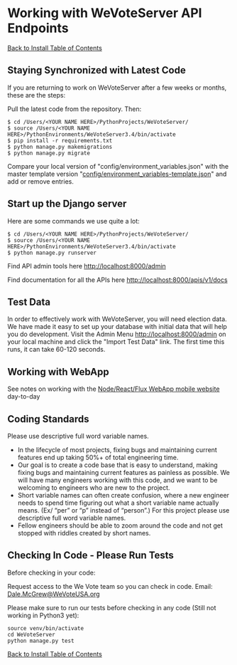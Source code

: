 # Working with WeVoteServer API Endpoints

[Back to Install Table of Contents](README_API_INSTALL.md)

## Staying Synchronized with Latest Code

If you are returning to work on WeVoteServer after a few weeks or months, these are the steps:

Pull the latest code from the repository. Then:

    $ cd /Users/<YOUR NAME HERE>/PythonProjects/WeVoteServer/
    $ source /Users/<YOUR NAME HERE>/PythonEnvironments/WeVoteServer3.4/bin/activate
    $ pip install -r requirements.txt
    $ python manage.py makemigrations
    $ python manage.py migrate
    
Compare your local version of "config/environment_variables.json" with the master template version 
"[config/environment_variables-template.json](config/environment_variables-template.json)" and add or remove entries.


## Start up the Django server

Here are some commands we use quite a lot:

    $ cd /Users/<YOUR NAME HERE>/PythonProjects/WeVoteServer/
    $ source /Users/<YOUR NAME HERE>/PythonEnvironments/WeVoteServer3.4/bin/activate
    $ python manage.py runserver

Find API admin tools here [http://localhost:8000/admin](http://localhost:8000/admin)

Find documentation for all the APIs here [http://localhost:8000/apis/v1/docs](http://localhost:8000/apis/v1/docs)

## Test Data

In order to effectively work with WeVoteServer, you will need election data. We have made it easy to set up your 
database with initial data that will help you do development. Visit the Admin Menu 
[http://localhost:8000/admin](http://localhost:8000/admin) on your local machine and click the
"Import Test Data" link. The first time this runs, it can take 60-120 seconds.


## Working with WebApp 
See notes on working with the [Node/React/Flux WebApp mobile website](https://github.com/wevote/WebApp/blob/develop/docs/working/README_WORKING_WITH_WEB_APP.md) day-to-day

## Coding Standards

Please use descriptive full word variable names.

* In the lifecycle of most projects, fixing bugs and maintaining current features end up taking 
50%+ of total engineering time.
* Our goal is to create a code base that is easy to understand, making fixing bugs and maintaining 
current features as painless as possible. We will have many engineers working with this code, 
and we want to be welcoming to engineers who are new to the project.
* Short variable names can often create confusion, where a new engineer needs to spend time 
figuring out what a short variable name actually means. (Ex/ “per” or “p” instead of “person”.) 
For this project please use descriptive full word variable names.
* Fellow engineers should be able to zoom around the code and not get stopped with riddles created by short names.

## Checking In Code - Please Run Tests

Before checking in your code:

Request access to the We Vote team so you can check in code. Email: Dale.McGrew@WeVoteUSA.org

Please make sure to run our tests before checking in any code (Still not working in Python3 yet):

    source venv/bin/activate
    cd WeVoteServer
    python manage.py test

[Back to Install Table of Contents](README_API_INSTALL.md)
